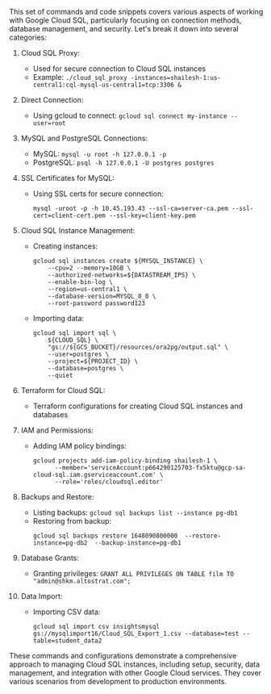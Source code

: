 This set of commands and code snippets covers various aspects of working with Google Cloud SQL, particularly focusing on connection methods, database management, and security. Let's break it down into several categories:

1. Cloud SQL Proxy:
   - Used for secure connection to Cloud SQL instances
   - Example: `./cloud_sql_proxy -instances=shailesh-1:us-central1:cql-mysql-us-central1=tcp:3306 &`

2. Direct Connection:
   - Using gcloud to connect: `gcloud sql connect my-instance --user=root`

3. MySQL and PostgreSQL Connections:
   - MySQL: `mysql -u root -h 127.0.0.1 -p`
   - PostgreSQL: `psql -h 127.0.0.1 -U postgres postgres`

4. SSL Certificates for MySQL:
   - Using SSL certs for secure connection:
     ```
     mysql -uroot -p -h 10.45.193.43 --ssl-ca=server-ca.pem --ssl-cert=client-cert.pem --ssl-key=client-key.pem
     ```

5. Cloud SQL Instance Management:
   - Creating instances: 
     ```
     gcloud sql instances create ${MYSQL_INSTANCE} \
         --cpu=2 --memory=10GB \
         --authorized-networks=${DATASTREAM_IPS} \
         --enable-bin-log \
         --region=us-central1 \
         --database-version=MYSQL_8_0 \
         --root-password password123
     ```
   - Importing data: 
     ```
     gcloud sql import sql \
         ${CLOUD_SQL} \
         "gs://${GCS_BUCKET}/resources/ora2pg/output.sql" \
         --user=postgres \
         --project=${PROJECT_ID} \
         --database=postgres \
         --quiet
     ```

6. Terraform for Cloud SQL:
   - Terraform configurations for creating Cloud SQL instances and databases

7. IAM and Permissions:
   - Adding IAM policy bindings:
     ```
     gcloud projects add-iam-policy-binding shailesh-1 \
           --member='serviceAccount:p664290125703-fx5ktu@gcp-sa-cloud-sql.iam.gserviceaccount.com' \
           --role='roles/cloudsql.editor'
     ```

8. Backups and Restore:
   - Listing backups: `gcloud sql backups list --instance pg-db1`
   - Restoring from backup: 
     ```
     gcloud sql backups restore 1648090800000  --restore-instance=pg-db2  --backup-instance=pg-db1
     ```

9. Database Grants:
   - Granting privileges: `GRANT ALL PRIVILEGES ON TABLE film TO "admin@shkm.altostrat.com";`

10. Data Import:
    - Importing CSV data:
      ```
      gcloud sql import csv insightsmysql gs://mysqlimport16/Cloud_SQL_Export_1.csv --database=test --table=student_data2
      ```

These commands and configurations demonstrate a comprehensive approach to managing Cloud SQL instances, including setup, security, data management, and integration with other Google Cloud services. They cover various scenarios from development to production environments.
